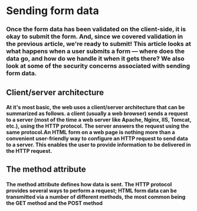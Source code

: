 # Sending form data

### Once the form data has been validated on the client-side, it is okay to submit the form. And, since we covered validation in the previous article, we're ready to submit! This article looks at what happens when a user submits a form — where does the data go, and how do we handle it when it gets there? We also look at some of the security concerns associated with sending form data.

## Client/server architecture

#### At it's most basic, the web uses a client/server architecture that can be summarized as follows. a client (usually a web browser) sends a request to a server (most of the time a web server like Apache, Nginx, IIS, Tomcat, etc.), using the HTTP protocol. The server answers the request using the same protocol.An HTML form on a web page is nothing more than a convenient user-friendly way to configure an HTTP request to send data to a server. This enables the user to provide information to be delivered in the HTTP request.

## The method attribute

#### The method attribute defines how data is sent. The HTTP protocol provides several ways to perform a request; HTML form data can be transmitted via a number of different methods, the most common being the GET method and the POST method